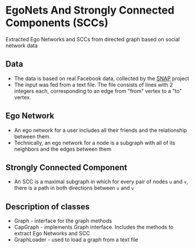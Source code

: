 # EgoNets And Strongly Connected Components (SCCs)
Extracted Ego Networks and SCCs from directed graph based on social network data

## Data
* The data is based on real Facebook data, collected by the [SNAP](https://snap.stanford.edu/data/egonets-Facebook.html) project
* The input was fed from a text file. The file consists of lines with 2 integers each, corresponding 
to an edge from "from" vertex to a "to" vertex.

## Ego Network
* An ego network for a user includes all their friends and the relationship between them. 
* Technically, an ego network for a node is a subgraph with all of its neighbors and the edges between them

## Strongly Connected Component
* An SCC is a maximal subgraph in which for every pair of nodes ```u``` and ```v```, there is a path in both directions 
between ```u``` and ```v```

## Description of classes
* Graph - interface for the graph methods
* CapGraph - implements Graph interface. Includes the methods to extract Ego Networks and SCC
* GraphLoader - used to load a graph from a text file
